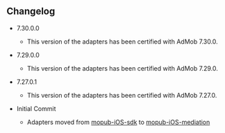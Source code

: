 ## Changelog
  * 7.30.0.0
    * This version of the adapters has been certified with AdMob 7.30.0.
  * 7.29.0.0
    * This version of the adapters has been certified with AdMob 7.29.0.

  * 7.27.0.1
    * This version of the adapters has been certified with AdMob 7.27.0.

  * Initial Commit
  	* Adapters moved from [mopub-iOS-sdk](https://github.com/mopub/mopub-ios-sdk) to [mopub-iOS-mediation](https://github.com/mopub/mopub-iOS-mediation/)
